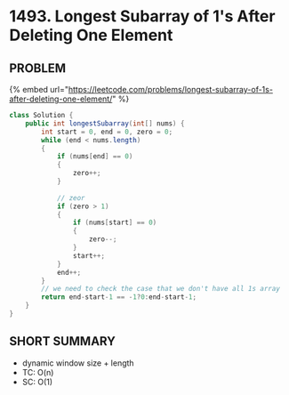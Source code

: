 # 1493. Longest Subarray of 1's After Deleting One Element

## PROBLEM

{% embed url="https://leetcode.com/problems/longest-subarray-of-1s-after-deleting-one-element/" %}

```java
class Solution {
    public int longestSubarray(int[] nums) {
        int start = 0, end = 0, zero = 0;
        while (end < nums.length)
        {
            if (nums[end] == 0)
            {
                zero++;
            }
            
            // zeor 
            if (zero > 1)
            {
                if (nums[start] == 0)
                {
                    zero--;
                }
                start++;
            }
            end++;
        }
        // we need to check the case that we don't have all 1s array
        return end-start-1 == -1?0:end-start-1;
    }
}
```



## SHORT SUMMARY

* dynamic window size + length
* TC: O(n)
* SC: O(1)
